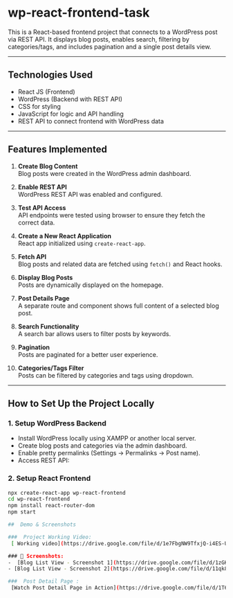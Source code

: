 # wp-react-frontend-task
This is a React-based frontend project that connects to a WordPress post via REST API. It displays blog posts, enables search, filtering by categories/tags, and includes pagination and a single post details view.

---

##  Technologies Used

- React JS (Frontend)
- WordPress (Backend with REST API)
- CSS for styling
- JavaScript for logic and API handling
- REST API to connect frontend with WordPress data

---

##  Features Implemented

1. **Create Blog Content**  
   Blog posts were created in the WordPress admin dashboard.

2. **Enable REST API**  
   WordPress REST API was enabled and configured.

3. **Test API Access**  
   API endpoints were tested using browser to ensure they fetch the correct data.

4. **Create a New React Application**  
   React app initialized using `create-react-app`.

5. **Fetch API**  
   Blog posts and related data are fetched using `fetch()` and React hooks.

6. **Display Blog Posts**  
   Posts are dynamically displayed on the homepage.

7. **Post Details Page**  
   A separate route and component shows full content of a selected blog post.

8. **Search Functionality**  
   A search bar allows users to filter posts by keywords.

9. **Pagination**  
   Posts are paginated for a better user experience.

10. **Categories/Tags Filter**  
    Posts can be filtered by categories and tags using dropdown.

---

##  How to Set Up the Project Locally

###  1. Setup WordPress Backend

- Install WordPress locally using XAMPP or another local server.
- Create blog posts and categories via the admin dashboard.
- Enable pretty permalinks (Settings → Permalinks → Post name).
- Access REST API:


###  2. Setup React Frontend

```bash
npx create-react-app wp-react-frontend
cd wp-react-frontend
npm install react-router-dom
npm start

##  Demo & Screenshots

###  Project Working Video:
 [ Working video](https://drive.google.com/file/d/1e7FbgNW9TfxjQ-i4ES-U3wOKxp-mq0Xe/view?usp=drive_link)

### 📸 Screenshots:
-  [Blog List View - Screenshot 1](https://drive.google.com/file/d/1zGKdGhfnxF4fMTsbho8Tifn5kcU-1dB-/view?usp=drive_link)  
- [Blog List View - Screenshot 2](https://drive.google.com/file/d/11qk8FYZH8q3-O1uBTId9qhKgVp8rQUxn/view?usp=drive_link)  

###  Post Detail Page :
 [Watch Post Detail Page in Action](https://drive.google.com/file/d/1T6403fafnegVe5q__h8rmURcDfvCgqE9/view?usp=drive_link)


